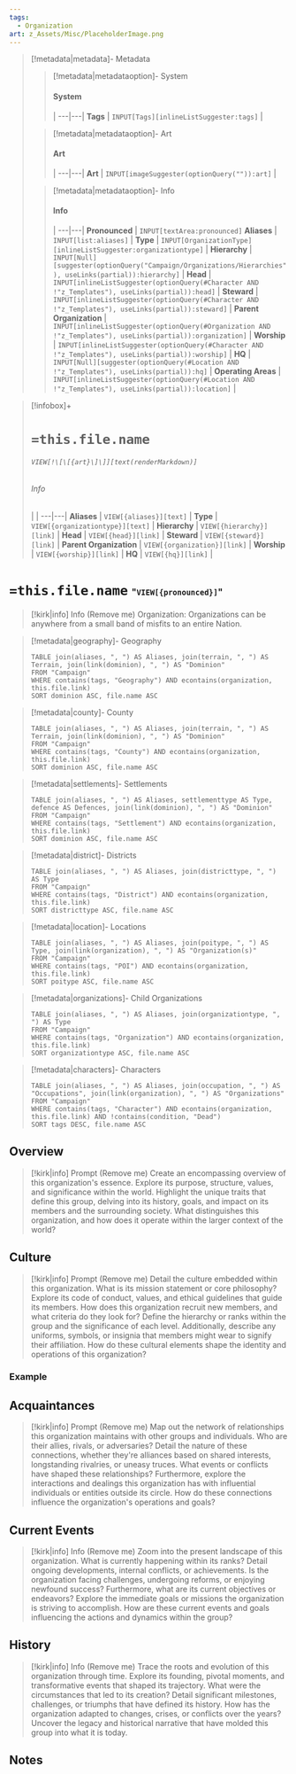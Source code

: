 ```yaml
---
tags:
  - Organization
art: z_Assets/Misc/PlaceholderImage.png
---
```


> [!metadata|metadata]- Metadata 
>> [!metadata|metadataoption]- System
>> #### System
>>  |
>> ---|---|
> **Tags** | `INPUT[Tags][inlineListSuggester:tags]` |
>
>> [!metadata|metadataoption]- Art
>> #### Art
>>  |
>> ---|---|
> **Art** | `INPUT[imageSuggester(optionQuery("")):art]` |
>
>> [!metadata|metadataoption]- Info
>> #### Info
>>  |
>> ---|---|
> **Pronounced** |  `INPUT[textArea:pronounced]`
> **Aliases** | `INPUT[list:aliases]` |
> **Type** | `INPUT[OrganizationType][inlineListSuggester:organizationtype]` |
> **Hierarchy** | `INPUT[Null][suggester(optionQuery("Campaign/Organizations/Hierarchies"), useLinks(partial)):hierarchy]` | 
> **Head** | `INPUT[inlineListSuggester(optionQuery(#Character AND !"z_Templates"), useLinks(partial)):head]` |
> **Steward** | `INPUT[inlineListSuggester(optionQuery(#Character AND !"z_Templates"), useLinks(partial)):steward]` |
> **Parent Organization** | `INPUT[inlineListSuggester(optionQuery(#Organization AND !"z_Templates"), useLinks(partial)):organization]` |
> **Worship** | `INPUT[inlineListSuggester(optionQuery(#Character AND !"z_Templates"), useLinks(partial)):worship]` |
> **HQ** | `INPUT[Null][suggester(optionQuery(#Location AND !"z_Templates"), useLinks(partial)):hq]` |
> **Operating Areas** | `INPUT[inlineListSuggester(optionQuery(#Location AND !"z_Templates"), useLinks(partial)):location]` |

> [!infobox]+
> # `=this.file.name`
> ###### `VIEW[!\[\[{art}\]\]][text(renderMarkdown)]`
> ###### Info
> | |
> ---|---|
> **Aliases** | `VIEW[{aliases}][text]` |
> **Type** | `VIEW[{organizationtype}][text]` |
> **Hierarchy** | `VIEW[{hierarchy}][link]` |
> **Head** | `VIEW[{head}][link]` |
> **Steward** | `VIEW[{steward}][link]` |
> **Parent Organization** | `VIEW[{organization}][link]` |
> **Worship** | `VIEW[{worship}][link]` |
> **HQ** | `VIEW[{hq}][link]` |

# **`=this.file.name`** <span style="font-size: medium">"`VIEW[{pronounced}]`"</span>

> [!kirk|info] Info (Remove me)
> Organization: Organizations can be anywhere from a small band of misfits to an entire Nation.

> [!metadata|geography]- Geography
> ```dataview
> TABLE join(aliases, ", ") AS Aliases, join(terrain, ", ") AS Terrain, join(link(dominion), ", ") AS "Dominion"
> FROM "Campaign"
> WHERE contains(tags, "Geography") AND econtains(organization, this.file.link)
> SORT dominion ASC, file.name ASC

> [!metadata|county]- County
> ```dataview
> TABLE join(aliases, ", ") AS Aliases, join(terrain, ", ") AS Terrain, join(link(dominion), ", ") AS "Dominion"
> FROM "Campaign"
> WHERE contains(tags, "County") AND econtains(organization, this.file.link)
> SORT dominion ASC, file.name ASC

> [!metadata|settlements]- Settlements
> ```dataview
> TABLE join(aliases, ", ") AS Aliases, settlementtype AS Type, defence AS Defences, join(link(dominion), ", ") AS "Dominion"
> FROM "Campaign"
> WHERE contains(tags, "Settlement") AND econtains(organization, this.file.link)
> SORT dominion ASC, file.name ASC

> [!metadata|district]- Districts
> ```dataview
> TABLE join(aliases, ", ") AS Aliases, join(districttype, ", ") AS Type
> FROM "Campaign"
> WHERE contains(tags, "District") AND econtains(organization, this.file.link)
> SORT districttype ASC, file.name ASC

> [!metadata|location]- Locations
> ```dataview
> TABLE join(aliases, ", ") AS Aliases, join(poitype, ", ") AS Type, join(link(organization), ", ") AS "Organization(s)"
> FROM "Campaign"
> WHERE contains(tags, "POI") AND econtains(organization, this.file.link)
> SORT poitype ASC, file.name ASC

> [!metadata|organizations]- Child Organizations
> ```dataview
> TABLE join(aliases, ", ") AS Aliases, join(organizationtype, ", ") AS Type
> FROM "Campaign"
> WHERE contains(tags, "Organization") AND econtains(organization, this.file.link)
> SORT organizationtype ASC, file.name ASC

> [!metadata|characters]- Characters
> ```dataview
> TABLE join(aliases, ", ") AS Aliases, join(occupation, ", ") AS "Occupations", join(link(organization), ", ") AS "Organizations"
> FROM "Campaign"
> WHERE contains(tags, "Character") AND econtains(organization, this.file.link) AND !contains(condition, "Dead")
> SORT tags DESC, file.name ASC

## Overview

> [!kirk|info] Prompt (Remove me)
> Create an encompassing overview of this organization's essence. Explore its purpose, structure, values, and significance within the world. Highlight the unique traits that define this group, delving into its history, goals, and impact on its members and the surrounding society. What distinguishes this organization, and how does it operate within the larger context of the world?

## Culture

> [!kirk|info] Prompt (Remove me)
> Detail the culture embedded within this organization. What is its mission statement or core philosophy? Explore its code of conduct, values, and ethical guidelines that guide its members. How does this organization recruit new members, and what criteria do they look for? Define the hierarchy or ranks within the group and the significance of each level. Additionally, describe any uniforms, symbols, or insignia that members might wear to signify their affiliation. How do these cultural elements shape the identity and operations of this organization?

### Example
## Acquaintances

> [!kirk|info] Prompt (Remove me)
> Map out the network of relationships this organization maintains with other groups and individuals. Who are their allies, rivals, or adversaries? Detail the nature of these connections, whether they're alliances based on shared interests, longstanding rivalries, or uneasy truces. What events or conflicts have shaped these relationships? Furthermore, explore the interactions and dealings this organization has with influential individuals or entities outside its circle. How do these connections influence the organization's operations and goals?

## Current Events

> [!kirk|info] Info (Remove me)
> Zoom into the present landscape of this organization. What is currently happening within its ranks? Detail ongoing developments, internal conflicts, or achievements. Is the organization facing challenges, undergoing reforms, or enjoying newfound success? Furthermore, what are its current objectives or endeavors? Explore the immediate goals or missions the organization is striving to accomplish. How are these current events and goals influencing the actions and dynamics within the group?

## History

> [!kirk|info] Info (Remove me)
> Trace the roots and evolution of this organization through time. Explore its founding, pivotal moments, and transformative events that shaped its trajectory. What were the circumstances that led to its creation? Detail significant milestones, challenges, or triumphs that have defined its history. How has the organization adapted to changes, crises, or conflicts over the years? Uncover the legacy and historical narrative that have molded this group into what it is today.

## Notes




